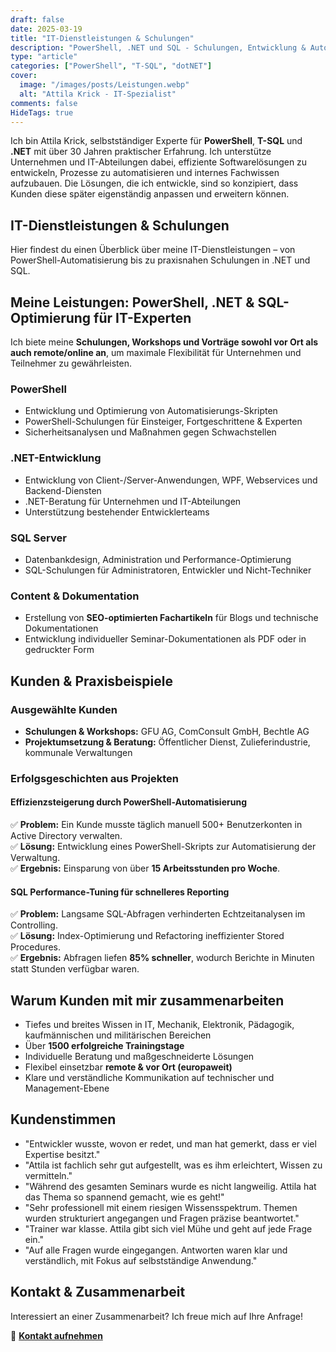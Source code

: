 ```yaml
---
draft: false
date: 2025-03-19
title: "IT-Dienstleistungen & Schulungen"
description: "PowerShell, .NET und SQL - Schulungen, Entwicklung & Automatisierung"
type: "article"
categories: ["PowerShell", "T-SQL", "dotNET"]
cover:
  image: "/images/posts/Leistungen.webp"
  alt: "Attila Krick - IT-Spezialist"
comments: false
HideTags: true
---
```


Ich bin Attila Krick, selbstständiger Experte für **PowerShell**, **T-SQL** und **.NET** mit über 30 Jahren praktischer Erfahrung. Ich unterstütze Unternehmen und IT-Abteilungen dabei, effiziente Softwarelösungen zu entwickeln, Prozesse zu automatisieren und internes Fachwissen aufzubauen. Die Lösungen, die ich entwickle, sind so konzipiert, dass Kunden diese später eigenständig anpassen und erweitern können.

## IT-Dienstleistungen & Schulungen

Hier findest du einen Überblick über meine IT-Dienstleistungen – von PowerShell-Automatisierung bis zu praxisnahen Schulungen in .NET und SQL.

## Meine Leistungen: PowerShell, .NET & SQL-Optimierung für IT-Experten

Ich biete meine **Schulungen, Workshops und Vorträge sowohl vor Ort als auch remote/online an**, um maximale Flexibilität für Unternehmen und Teilnehmer zu gewährleisten.

### PowerShell

- Entwicklung und Optimierung von Automatisierungs-Skripten
- PowerShell-Schulungen für Einsteiger, Fortgeschrittene & Experten
- Sicherheitsanalysen und Maßnahmen gegen Schwachstellen

### .NET-Entwicklung

- Entwicklung von Client-/Server-Anwendungen, WPF, Webservices und Backend-Diensten
- .NET-Beratung für Unternehmen und IT-Abteilungen
- Unterstützung bestehender Entwicklerteams

### SQL Server

- Datenbankdesign, Administration und Performance-Optimierung
- SQL-Schulungen für Administratoren, Entwickler und Nicht-Techniker

### Content & Dokumentation

- Erstellung von **SEO-optimierten Fachartikeln** für Blogs und technische Dokumentationen
- Entwicklung individueller Seminar-Dokumentationen als PDF oder in gedruckter Form

## Kunden & Praxisbeispiele

### Ausgewählte Kunden

- **Schulungen & Workshops:** GFU AG, ComConsult GmbH, Bechtle AG
- **Projektumsetzung & Beratung:** Öffentlicher Dienst, Zulieferindustrie, kommunale Verwaltungen

### Erfolgsgeschichten aus Projekten

#### Effizienzsteigerung durch PowerShell-Automatisierung

✅ **Problem:** Ein Kunde musste täglich manuell 500+ Benutzerkonten in Active Directory verwalten.  
✅ **Lösung:** Entwicklung eines PowerShell-Skripts zur Automatisierung der Verwaltung.  
✅ **Ergebnis:** Einsparung von über **15 Arbeitsstunden pro Woche**.

#### SQL Performance-Tuning für schnelleres Reporting

✅ **Problem:** Langsame SQL-Abfragen verhinderten Echtzeitanalysen im Controlling.  
✅ **Lösung:** Index-Optimierung und Refactoring ineffizienter Stored Procedures.  
✅ **Ergebnis:** Abfragen liefen **85% schneller**, wodurch Berichte in Minuten statt Stunden verfügbar waren.

## Warum Kunden mit mir zusammenarbeiten

- Tiefes und breites Wissen in IT, Mechanik, Elektronik, Pädagogik, kaufmännischen und militärischen Bereichen
- Über **1500 erfolgreiche Trainingstage**
- Individuelle Beratung und maßgeschneiderte Lösungen
- Flexibel einsetzbar **remote & vor Ort (europaweit)**
- Klare und verständliche Kommunikation auf technischer und Management-Ebene

## Kundenstimmen

- "Entwickler wusste, wovon er redet, und man hat gemerkt, dass er viel Expertise besitzt."
- "Attila ist fachlich sehr gut aufgestellt, was es ihm erleichtert, Wissen zu vermitteln."
- "Während des gesamten Seminars wurde es nicht langweilig. Attila hat das Thema so spannend gemacht, wie es geht!"
- "Sehr professionell mit einem riesigen Wissensspektrum. Themen wurden strukturiert angegangen und Fragen präzise beantwortet."
- "Trainer war klasse. Attila gibt sich viel Mühe und geht auf jede Frage ein."
- "Auf alle Fragen wurde eingegangen. Antworten waren klar und verständlich, mit Fokus auf selbstständige Anwendung."

## Kontakt & Zusammenarbeit

Interessiert an einer Zusammenarbeit? Ich freue mich auf Ihre Anfrage!  

📧 [**Kontakt aufnehmen**](/kontakt/)

